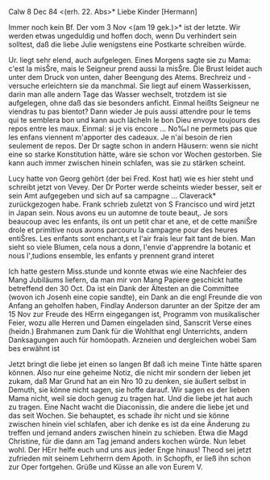  Calw 8 Dec 84
 <(erh. 22. Abs>*
Liebe Kinder [Hermann]

Immer noch kein Bf. Der vom 3 Nov <(am 19 gek.)>* ist der letzte. Wir werden etwas ungeduldig und hoffen doch, wenn Du verhindert sein solltest, daß die liebe Julie wenigstens eine Postkarte schreiben würde.

Ur. liegt sehr elend, auch aufgelegen. Eines Morgens sagte sie zu Mama: c'est la misŠre, mais le Seigneur prend aussi la misŠre. Die Brust leidet auch unter dem Druck von unten, daher Beengung des Atems. Brechreiz und -versuche erleichtern sie da manchmal. Sie liegt auf einem Wasserkissen, darin man alle andern Tage das Wasser wechselt, trotzdem ist sie aufgelegen, ohne daß das sie besonders anficht. Einmal heißts Seigneur ne viendras tu pas bientot? Dann wieder Je puis aussi attendre pour le tems qui te semblera bon und kann auch lächeln le bon Dieu envoye toujours des repos entre les maux. Einmal: si je vis encore … No‰l ne permets pas que les enfans viennent m'apporter des cadeaux. Je n'ai besoin de rien seulement de repos. Der Dr sagte schon in andern Häusern: wenn sie nicht eine so starke Konstitution hätte, wäre sie schon vor Wochen gestorben. Sie kann auch immer zwischen hinein schlafen, was sie zu stärken scheint.

Lucy hatte von Georg gehört (der bei Fred. Kost hat) wie es hier steht und schreibt jetzt von Vevey. Der Dr Porter werde scheints wieder besser, seit er sein Amt aufgegeben und sich auf sa campagne … Claverack* zurückgezogen habe. Frank schrieb zuletzt von S Francisco und wird jetzt in Japan sein. Nous avons eu un automne de toute beaut‚. Je sors beaucoup avec les enfants, ils ont un petit char et ane, et de cette maniŠre drole et primitive nous avons parcouru la campagne pour des heures entiŠres. Les enfants sont enchant‚s et l'air frais leur fait tant de bien. Man sieht so viele Blumen, cela nous a donn‚ l'envie d'apprendre la botanic et nous l'‚tudions ensemble, les enfants y prennent grand interet

Ich hatte gestern Miss.stunde und konnte etwas wie eine Nachfeier des Mang Jubiläums liefern, da man mir von Mang Papiere geschickt hatte betreffend den 30 Oct. Da ist ein Dank der Ältesten an die Committee (wovon ich Josenh eine copie sandte), ein Dank an die engl Freunde die von Anfang an geholfen haben, Findlay Anderson darunter an der Spitze der am 15 Nov zur Freude des HErrn eingegangen ist, Programm von musikalischer Feier, wozu alle Herren und Damen eingeladen sind, Sanscrit Verse eines (heidn.) Brahmanen zum Dank für die Wohlthat engl Unterrichts, andern Danksagungen auch für homöopath. Arzneien und dergleichen wobei Sam bes erwähnt ist

Jetzt bringt die liebe jet einen so langen Bf daß ich meine Tinte hätte sparen können. Also nur eine geheime Notiz, die nicht mir sondern der lieben jet zukam, daß Mar Grund hat an ein Nro 10 zu denken, sie äußert selbst in Demuth, sie könne nicht sagen, sie hoffe darauf. Wir sagen es der lieben Mama nicht, weil sie doch genug zu tragen hat. Und die liebe jet hat auch zu tragen. Eine Nacht wacht die Diaconissin, die andere die liebe jet und das seit Wochen. Sie behauptet, es schade ihr nicht und sie könne zwischen hinein viel schlafen, aber ich denke es ist da eine Änderung zu treffen und jemand anders zwischen hinein zu schieben. Etwa die Magd Christine, für die dann am Tag jemand anders kochen würde. Nun lebet wohl. Der HErr helfe euch und uns aus jeder Enge hinaus! Theod sei jetzt zufrieden mit seinem Lehrherrn dem Apoth. in Schopfh, er ließ ihn schon zur Oper fortgehen. Grüße und Küsse an alle von
 Eurem V.
